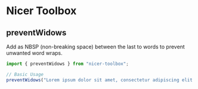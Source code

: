 # Nicer Toolbox

## preventWidows

Add as NBSP (non-breaking space) between the last to words to prevent unwanted word wraps.

```js
import { preventWidows } from "nicer-toolbox";

// Basic Usage
preventWidows("Lorem ipsum dolor sit amet, consectetur adipiscing elit.");
```
